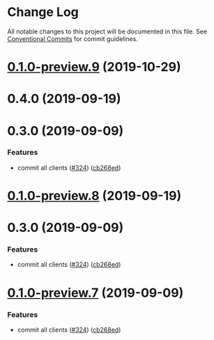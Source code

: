 # Change Log

All notable changes to this project will be documented in this file.
See [Conventional Commits](https://conventionalcommits.org) for commit guidelines.

# [0.1.0-preview.9](https://github.com/aws/aws-sdk-js-v3/compare/@aws-sdk/client-glacier-node@0.1.0-preview.4...@aws-sdk/client-glacier-node@0.1.0-preview.9) (2019-10-29)



# 0.4.0 (2019-09-19)



# 0.3.0 (2019-09-09)


### Features

* commit all clients ([#324](https://github.com/aws/aws-sdk-js-v3/issues/324)) ([cb268ed](https://github.com/aws/aws-sdk-js-v3/commit/cb268ed))





# [0.1.0-preview.8](https://github.com/aws/aws-sdk-js-v3/compare/@aws-sdk/client-glacier-node@0.1.0-preview.4...@aws-sdk/client-glacier-node@0.1.0-preview.8) (2019-09-19)



# 0.3.0 (2019-09-09)


### Features

* commit all clients ([#324](https://github.com/aws/aws-sdk-js-v3/issues/324)) ([cb268ed](https://github.com/aws/aws-sdk-js-v3/commit/cb268ed))





# [0.1.0-preview.7](https://github.com/aws/aws-sdk-js-v3/compare/@aws-sdk/client-glacier-node@0.1.0-preview.4...@aws-sdk/client-glacier-node@0.1.0-preview.7) (2019-09-09)


### Features

* commit all clients ([#324](https://github.com/aws/aws-sdk-js-v3/issues/324)) ([cb268ed](https://github.com/aws/aws-sdk-js-v3/commit/cb268ed))
